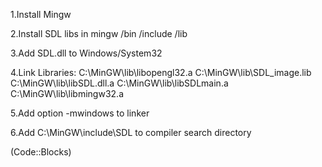 1.Install Mingw

2.Install SDL libs in mingw  /bin /include /lib

3.Add SDL.dll to Windows/System32

4.Link Libraries:
	C:\MinGW\lib\libopengl32.a
	C:\MinGW\lib\SDL_image.lib
	C:\MinGW\lib\libSDL.dll.a
	C:\MinGW\lib\libSDLmain.a
	C:\MinGW\lib\libmingw32.a

5.Add option -mwindows to linker

6.Add C:\MinGW\include\SDL to compiler search directory 

(Code::Blocks)
